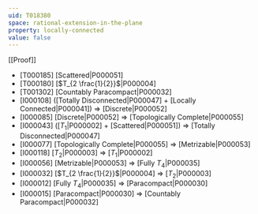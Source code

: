 ```yaml
---
uid: T018380
space: rational-extension-in-the-plane
property: locally-connected
value: false
---
```

[[Proof]]

* [T000185] [Scattered|P000051]
* [T000180] [$T_{2 \frac{1}{2}}$|P000004]
* [T001302] [Countably Paracompact|P000032]
* [I000108] ([Totally Disconnected|P000047] + [Locally Connected|P000041]) => [Discrete|P000052]
* [I000085] [Discrete|P000052] => [Topologically Complete|P000055]
* [I000043] ([$T_1$|P000002] + [Scattered|P000051]) => [Totally Disconnected|P000047]
* [I000077] [Topologically Complete|P000055] => [Metrizable|P000053]
* [I000118] [$T_2$|P000003] => [$T_1$|P000002]
* [I000056] [Metrizable|P000053] => [Fully $T_4$|P000035]
* [I000032] [$T_{2 \frac{1}{2}}$|P000004] => [$T_2$|P000003]
* [I000012] [Fully $T_4$|P000035] => [Paracompact|P000030]
* [I000015] [Paracompact|P000030] => [Countably Paracompact|P000032]

